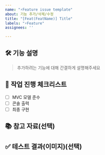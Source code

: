 ```yaml
---
name: "⚡Feature issue template"
about: 기능 추가/삭제/수정
title: "[Feat(FeatName)] Title"
labels: "⚡Feature"
assignees: ''

---
```


## 🛠️ 기능 설명
> 추가하려는 기능에 대해 간결하게 설명해주세요

## 📝 작업 진행 체크리스트

- [ ] MVC 모델 준수
- [ ] 콘솔 출력
- [ ] 최종 구현

## 📚 참고 자료(선택)
>

## ✅ 테스트 결과(이미지)(선택)
>
